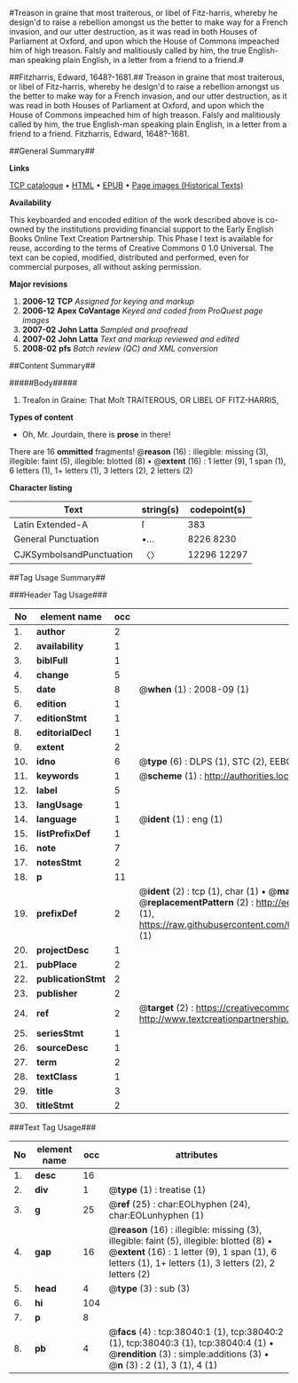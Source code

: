 #Treason in graine that most traiterous, or libel of Fitz-harris, whereby he design'd to raise a rebellion amongst us the better to make way for a French invasion, and our utter destruction, as it was read in both Houses of Parliament at Oxford, and upon which the House of Commons impeached him of high treason. Falsly and malitiously called by him, the true English-man speaking plain English, in a letter from a friend to a friend.#

##Fitzharris, Edward, 1648?-1681.##
Treason in graine that most traiterous, or libel of Fitz-harris, whereby he design'd to raise a rebellion amongst us the better to make way for a French invasion, and our utter destruction, as it was read in both Houses of Parliament at Oxford, and upon which the House of Commons impeached him of high treason. Falsly and malitiously called by him, the true English-man speaking plain English, in a letter from a friend to a friend.
Fitzharris, Edward, 1648?-1681.

##General Summary##

**Links**

[TCP catalogue](http://www.ota.ox.ac.uk/tcp/)  • 
[HTML](http://tei.it.ox.ac.uk/tcp/Texts-HTML/free/A63/A63092.html)  • 
[EPUB](http://tei.it.ox.ac.uk/tcp/Texts-EPUB/free/A63/A63092.epub) • 
[Page images (Historical Texts)](https://data.historicaltexts.jisc.ac.uk/view?pubId=eebo-99833563e&pageId=eebo-99833563e-38040-1)

**Availability**

This keyboarded and encoded edition of the
	       work described above is co-owned by the institutions
	       providing financial support to the Early English Books
	       Online Text Creation Partnership. This Phase I text is
	       available for reuse, according to the terms of Creative
	       Commons 0 1.0 Universal. The text can be copied,
	       modified, distributed and performed, even for
	       commercial purposes, all without asking permission.

**Major revisions**

1. __2006-12__ __TCP__ *Assigned for keying and markup*
1. __2006-12__ __Apex CoVantage__ *Keyed and coded from ProQuest page images*
1. __2007-02__ __John Latta__ *Sampled and proofread*
1. __2007-02__ __John Latta__ *Text and markup reviewed and edited*
1. __2008-02__ __pfs__ *Batch review (QC) and XML conversion*

##Content Summary##

#####Body#####

1. Treaſon in Graine: That Moſt TRAITEROUS, OR LIBEL OF FITZ-HARRIS,

**Types of content**

  * Oh, Mr. Jourdain, there is **prose** in there!

There are 16 **ommitted** fragments! 
 @__reason__ (16) : illegible: missing (3), illegible: faint (5), illegible: blotted (8)  •  @__extent__ (16) : 1 letter (9), 1 span (1), 6 letters (1), 1+ letters (1), 3 letters (2), 2 letters (2)

**Character listing**


|Text|string(s)|codepoint(s)|
|---|---|---|
|Latin Extended-A|ſ|383|
|General Punctuation|•…|8226 8230|
|CJKSymbolsandPunctuation|〈〉|12296 12297|

##Tag Usage Summary##

###Header Tag Usage###

|No|element name|occ|attributes|
|---|---|---|---|
|1.|__author__|2||
|2.|__availability__|1||
|3.|__biblFull__|1||
|4.|__change__|5||
|5.|__date__|8| @__when__ (1) : 2008-09 (1)|
|6.|__edition__|1||
|7.|__editionStmt__|1||
|8.|__editorialDecl__|1||
|9.|__extent__|2||
|10.|__idno__|6| @__type__ (6) : DLPS (1), STC (2), EEBO-CITATION (1), PROQUEST (1), VID (1)|
|11.|__keywords__|1| @__scheme__ (1) : http://authorities.loc.gov/ (1)|
|12.|__label__|5||
|13.|__langUsage__|1||
|14.|__language__|1| @__ident__ (1) : eng (1)|
|15.|__listPrefixDef__|1||
|16.|__note__|7||
|17.|__notesStmt__|2||
|18.|__p__|11||
|19.|__prefixDef__|2| @__ident__ (2) : tcp (1), char (1)  •  @__matchPattern__ (2) : ([0-9\-]+):([0-9IVX]+) (1), (.+) (1)  •  @__replacementPattern__ (2) : http://eebo.chadwyck.com/downloadtiff?vid=$1&page=$2 (1), https://raw.githubusercontent.com/textcreationpartnership/Texts/master/tcpchars.xml#$1 (1)|
|20.|__projectDesc__|1||
|21.|__pubPlace__|2||
|22.|__publicationStmt__|2||
|23.|__publisher__|2||
|24.|__ref__|2| @__target__ (2) : https://creativecommons.org/publicdomain/zero/1.0/ (1), http://www.textcreationpartnership.org/docs/. (1)|
|25.|__seriesStmt__|1||
|26.|__sourceDesc__|1||
|27.|__term__|2||
|28.|__textClass__|1||
|29.|__title__|3||
|30.|__titleStmt__|2||


###Text Tag Usage###

|No|element name|occ|attributes|
|---|---|---|---|
|1.|__desc__|16||
|2.|__div__|1| @__type__ (1) : treatise (1)|
|3.|__g__|25| @__ref__ (25) : char:EOLhyphen (24), char:EOLunhyphen (1)|
|4.|__gap__|16| @__reason__ (16) : illegible: missing (3), illegible: faint (5), illegible: blotted (8)  •  @__extent__ (16) : 1 letter (9), 1 span (1), 6 letters (1), 1+ letters (1), 3 letters (2), 2 letters (2)|
|5.|__head__|4| @__type__ (3) : sub (3)|
|6.|__hi__|104||
|7.|__p__|8||
|8.|__pb__|4| @__facs__ (4) : tcp:38040:1 (1), tcp:38040:2 (1), tcp:38040:3 (1), tcp:38040:4 (1)  •  @__rendition__ (3) : simple:additions (3)  •  @__n__ (3) : 2 (1), 3 (1), 4 (1)|
